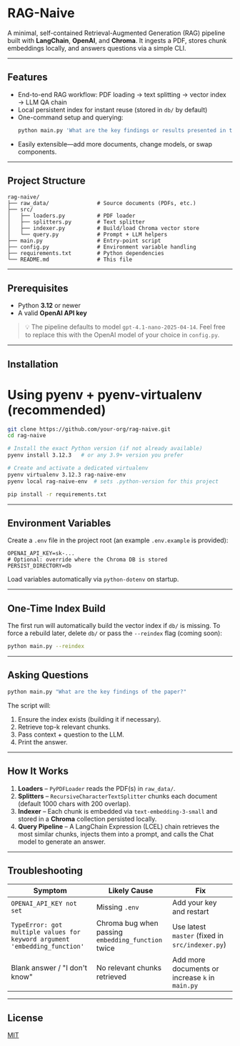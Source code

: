# RAG-Naive

A minimal, self-contained Retrieval-Augmented Generation (RAG) pipeline built with **LangChain**, **OpenAI**, and **Chroma**. It ingests a PDF, stores chunk embeddings locally, and answers questions via a simple CLI.

---

## Features
* End-to-end RAG workflow: PDF loading → text splitting → vector index → LLM QA chain
* Local persistent index for instant reuse (stored in `db/` by default)
* One-command setup and querying:
  ```bash
  python main.py 'What are the key findings or results presented in the paper?'
  ```
* Easily extensible—add more documents, change models, or swap components.

---

## Project Structure
```text
rag-naive/
├── raw_data/               # Source documents (PDFs, etc.)
├── src/
│   ├── loaders.py          # PDF loader
│   ├── splitters.py        # Text splitter
│   ├── indexer.py          # Build/load Chroma vector store
│   └── query.py            # Prompt + LLM helpers
├── main.py                 # Entry-point script
├── config.py               # Environment variable handling
├── requirements.txt        # Python dependencies
└── README.md               # This file
```

---

## Prerequisites
* Python **3.12** or newer
* A valid **OpenAI API key**

> 💡 The pipeline defaults to model `gpt-4.1-nano-2025-04-14`. Feel free to replace this with the OpenAI model of your choice in `config.py`.

---

## Installation
# Using **pyenv** + **pyenv-virtualenv** (recommended)
```bash
git clone https://github.com/your-org/rag-naive.git
cd rag-naive

# Install the exact Python version (if not already available)
pyenv install 3.12.3   # or any 3.9+ version you prefer

# Create and activate a dedicated virtualenv
pyenv virtualenv 3.12.3 rag-naive-env
pyenv local rag-naive-env  # sets .python-version for this project

pip install -r requirements.txt
```

---

## Environment Variables
Create a `.env` file in the project root (an example `.env.example` is provided):

```env
OPENAI_API_KEY=sk-...
# Optional: override where the Chroma DB is stored
PERSIST_DIRECTORY=db
```

Load variables automatically via `python-dotenv` on startup.

---

## One-Time Index Build
The first run will automatically build the vector index if `db/` is missing.
To force a rebuild later, delete `db/` or pass the `--reindex` flag (coming soon):

```bash
python main.py --reindex
```

---

## Asking Questions
```bash
python main.py "What are the key findings of the paper?"
```
The script will:
1. Ensure the index exists (building it if necessary).
2. Retrieve top-k relevant chunks.
3. Pass context + question to the LLM.
4. Print the answer.

---

## How It Works
1. **Loaders** – `PyPDFLoader` reads the PDF(s) in `raw_data/`.
2. **Splitters** – `RecursiveCharacterTextSplitter` chunks each document (default 1000 chars with 200 overlap).
3. **Indexer** – Each chunk is embedded via `text-embedding-3-small` and stored in a **Chroma** collection persisted locally.
4. **Query Pipeline** – A LangChain Expression (LCEL) chain retrieves the most similar chunks, injects them into a prompt, and calls the Chat model to generate an answer.

---

## Troubleshooting
| Symptom | Likely Cause | Fix |
|---------|--------------|-----|
| `OPENAI_API_KEY not set` | Missing `.env` | Add your key and restart |
| `TypeError: got multiple values for keyword argument 'embedding_function'` | Chroma bug when passing `embedding_function` twice | Use latest `master` (fixed in `src/indexer.py`) |
| Blank answer / "I don't know" | No relevant chunks retrieved | Add more documents or increase `k` in `main.py` |

---

## License
[MIT](LICENSE)
